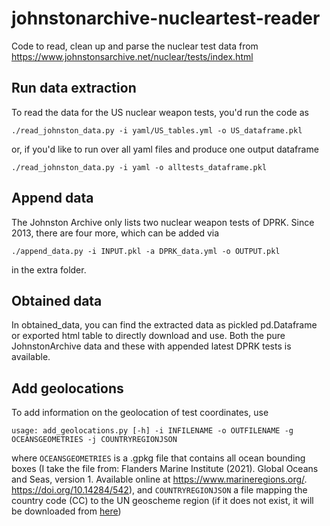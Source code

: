 # johnstonarchive-nucleartest-reader
Code to read, clean up and parse the nuclear test data from https://www.johnstonsarchive.net/nuclear/tests/index.html 


## Run data extraction  

To read the data for the US nuclear weapon tests, you'd run the code as 
```
./read_johnston_data.py -i yaml/US_tables.yml -o US_dataframe.pkl
```
or, if you'd like to run over all yaml files and produce one output dataframe 
```
./read_johnston_data.py -i yaml -o alltests_dataframe.pkl
```

## Append data 

The Johnston Archive only lists two nuclear weapon tests of DPRK. Since 2013, there are four more, which can be added via 
```
./append_data.py -i INPUT.pkl -a DPRK_data.yml -o OUTPUT.pkl
```
in the extra folder.


## Obtained data

In obtained_data, you can find the extracted data as pickled pd.Dataframe or exported html table to directly download and use. Both the pure JohnstonArchive data and these with appended latest DPRK tests is available. 


## Add geolocations 

To add information on the geolocation of test coordinates, use 
```
usage: add_geolocations.py [-h] -i INFILENAME -o OUTFILENAME -g OCEANSGEOMETRIES -j COUNTRYREGIONJSON
```
where ```OCEANSGEOMETRIES``` is a .gpkg file that contains all ocean bounding boxes (I take the file from: Flanders Marine Institute (2021). Global Oceans and Seas, version 1. Available online at https://www.marineregions.org/. https://doi.org/10.14284/542), and ```COUNTRYREGIONJSON``` a file mapping the country code (CC) to the UN geoscheme region (if it does not exist, it will be downloaded from [here](https://raw.githubusercontent.com/lukes/ISO-3166-Countries-with-Regional-Codes/refs/heads/master/all/all.json))